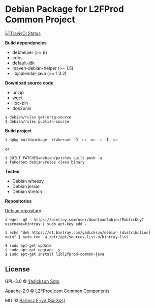 # Debian Package for L2FProd Common Project

[![TravisCI Status][travis-image]][travis-url]

**Build dependencies**

- debhelper (>= 9)
- cdbs
- default-jdk
- maven-debian-helper (>= 1.5)
- libjcalendar-java (>= 1.3.2)

**Download source code**

- unzip
- wget
- libc-bin
- dos2unix 

```
$ debian/rules get-orig-source
$ debian/rules publish-source
```

**Build project**

```
$ dpkg-buildpackage -rfakeroot -D -us -uc -i -I -sa
```
or
```
$ QUILT_PATCHES=debian/patches quilt push -a
$ fakeroot debian/rules clean binary
```

**Tested**

- Debian wheezy
- Debian jessie
- Debian stretch

**Repositories**

[Debian repository](https://bintray.com/yadickson/debian)

```
$ wget -qO - https://bintray.com/user/downloadSubjectPublicKey?username=bintray | sudo apt-key add -
```
```
$ echo "deb https://dl.bintray.com/yadickson/debian [distribution] main" | sudo tee -a /etc/apt/sources.list.d/bintray.list
```
```
$ sudo apt-get update
$ sudo apt-get upgrade -y
$ sudo apt-get install libl2fprod-common-java
```

## License

GPL-3.0 © [Yadickson Soto](https://github.com/yadickson)

Apache-2.0 © [L2FProd.com Common Components](http://freshmeat.sourceforge.net/projects/l2fprod-common)

MIT © [Bartosz Firyn (SarXos)](https://github.com/sarxos/l2fprod-common)

[travis-image]: https://api.travis-ci.org/yadickson/l2fprod-common-debs.svg?branch=stretch
[travis-url]: https://travis-ci.org/yadickson/l2fprod-common-debs

